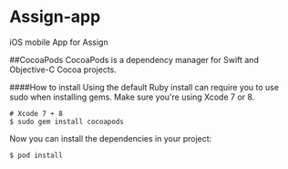 # Assign-app
iOS mobile App for Assign

##CocoaPods
CocoaPods is a dependency manager for Swift and Objective-C Cocoa projects.

####How to install
Using the default Ruby install can require you to use sudo when installing gems. Make sure you're using Xcode 7 or 8.
```
# Xcode 7 + 8
$ sudo gem install cocoapods
```
Now you can install the dependencies in your project:
```
$ pod install
```
